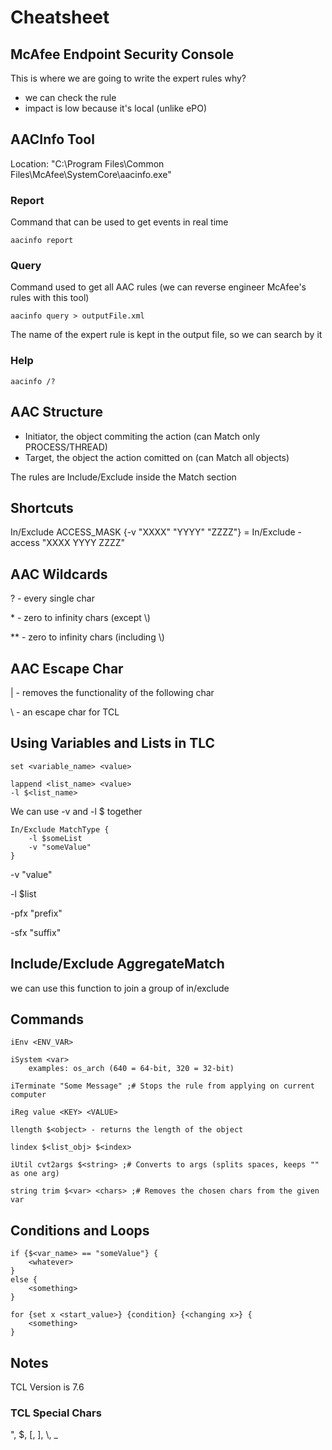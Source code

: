 # Cheatsheet

## McAfee Endpoint Security Console
This is where we are going to write the expert rules
why?
- we can check the rule
- impact is low because it's local (unlike ePO)

## AACInfo Tool
Location: "C:\Program Files\Common Files\McAfee\SystemCore\aacinfo.exe"

### Report
Command that can be used to get events in real time
```
aacinfo report
```

### Query
Command used to get all AAC rules (we can reverse engineer McAfee's rules with this tool)
```
aacinfo query > outputFile.xml
```
The name of the expert rule is kept in the output file, so we can search by it

### Help
`aacinfo /?`

## AAC Structure
- Initiator, the object commiting the action (can Match only PROCESS/THREAD)
- Target, the object the action comitted on (can Match all objects)

The rules are Include/Exclude inside the Match section

## Shortcuts
In/Exclude ACCESS_MASK {-v "XXXX" "YYYY" "ZZZZ"}        =   In/Exclude -access "XXXX YYYY ZZZZ"

## AAC Wildcards
? - every single char

\* - zero to infinity chars (except \\)

** - zero to infinity chars (including \\)

## AAC Escape Char
| - removes the functionality of the following char

\ - an escape char for TCL

## Using Variables and Lists in TLC
```tlc
set <variable_name> <value>
```

```tlc
lappend <list_name> <value>
-l $<list_name>
```

We can use -v <value> and -l $<list> together
```tlc
In/Exclude MatchType {
    -l $someList
    -v "someValue"
}
```

-v		"value"

-l		$list

-pfx	"prefix"

-sfx	"suffix"

## Include/Exclude AggregateMatch
we can use this function to join a group of in/exclude

## Commands
```tlc
iEnv <ENV_VAR>
```
```tlc
iSystem <var>
	examples: os_arch (640 = 64-bit, 320 = 32-bit)
```
```tlc
iTerminate "Some Message" ;# Stops the rule from applying on current computer
```
```tlc
iReg value <KEY> <VALUE>
```
```tlc
llength $<object> - returns the length of the object
```
```tlc
lindex $<list_obj> $<index>
```
```tlc
iUtil cvt2args $<string> ;# Converts to args (splits spaces, keeps "" as one arg)
```
```tlc
string trim $<var> <chars> ;# Removes the chosen chars from the given var
```

## Conditions and Loops
```tlc
if {$<var_name> == "someValue"} {
	<whatever>
}
else {
	<something>
}
```
```tlc
for {set x <start_value>} {condition} {<changing x>} {
	<something>
}
```

## Notes
TCL Version is 7.6
### TCL Special Chars
", $, [, ], \\, _